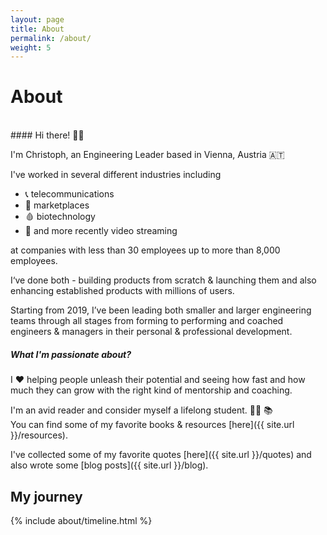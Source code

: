 ```yaml
---
layout: page
title: About
permalink: /about/
weight: 5
---
```


# About
<br>
#### Hi there! 👋🏼

I'm Christoph, an Engineering Leader based in Vienna, Austria 🇦🇹

I've worked in several different industries including

* 📞 telecommunications
* 🤝 marketplaces
* 🩸 biotechnology
* 🎥 and more recently video streaming

at companies with less than 30 employees up to more than 8,000 employees.

I‘ve done both - building products from scratch & launching them and also enhancing established products with millions of users.

Starting from 2019, I’ve been leading both smaller and larger engineering teams through all stages from forming to performing and coached engineers & managers in their personal & professional development.

##### What I'm passionate about?
I ♥️ helping people unleash their potential and seeing how fast and how much they can grow with the right kind of mentorship and coaching.

I'm an avid reader and consider myself a lifelong student. 🙇🏻 📚  
You can find some of my favorite books & resources [here]({{ site.url }}/resources).

I've collected some of my favorite quotes [here]({{ site.url }}/quotes) and also wrote some [blog posts]({{ site.url }}/blog).

<!-- 
<div class="row">
{% include about/skills.html title="Programming Skills" source=site.data.programming-skills %}
{% include about/skills.html title="Other Skills" source=site.data.other-skills %}
</div> 
-->

## My journey
<div class="row">
{% include about/timeline.html %}
</div>